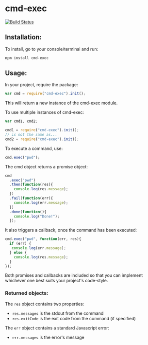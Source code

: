# cmd-exec 
[![Build Status](https://secure.travis-ci.org/jpstevens/cmd-exec.png?branch=master)](https://travis-ci.org/jpstevens/cmd-exec)

## Installation:

To install, go to your console/terminal and run:

```bash
npm install cmd-exec
```

## Usage:

In your project, require the package:

```javascript
var cmd = require("cmd-exec").init();
```

This will return a new instance of the cmd-exec module.

To use multiple instances of cmd-exec:

```javascript
var cmd1, cmd2;

cmd1 = require("cmd-exec").init();
// is not the same as...
cmd2 = require("cmd-exec").init();
```

To execute a command, use:

```javascript
cmd.exec("pwd");
```

The cmd object returns a promise object:

```javascript
cmd
  .exec("pwd")
  .then(function(res){
    console.log(res.message);
  })
  .fail(function(err){
    console.log(err.message);
  })
  .done(function(){
    console.log("Done!");
  });
```

It also triggers a callback, once the command has been executed:

```javascript
cmd.exec("pwd", function(err, res){
  if (err) {
   console.log(err.message);
  } else {
    console.log(res.message);
  }
});
```

Both promises and callbacks are included so that you can implement whichever one best suits your project's code-style.

### Returned objects:

The ```res``` object contains two properties:
- ```res.messages``` is the stdout from the command
- ```res.exitCode``` is the exit code from the command (if specified)

The ```err``` object contains a standard Javascript error:
- ```err.messages``` is the error's message